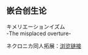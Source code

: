 嵌合创生论
---
キメリエーションイズム  
-The misplaced overture-

ネクロニカ同人拓展：[浏览链接](https://necrophilia.readthedocs.io/stable/)
